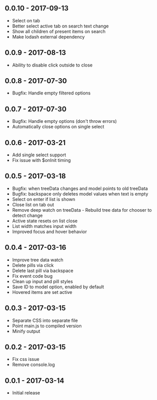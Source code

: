 ## 0.0.10 - 2017-09-13
- Select on tab
- Better select active tab on search text change
- Show all children of present items on search
- Make lodash external dependency

## 0.0.9 - 2017-08-13
- Ability to disable click outside to close

## 0.0.8 - 2017-07-30
- Bugfix: Handle empty filtered options

## 0.0.7 - 2017-07-30
- Bugfix: Handle empty options (don't throw errors)
- Automatically close options on single select

## 0.0.6 - 2017-03-21
- Add single select support
- Fix issue with $onInit timing

## 0.0.5 - 2017-03-18
- Bugfix: when treeData changes and model points to old treeData
- Bugfix: backspace only deletes model values when text is empty
- Select on enter if list is shown
- Close list on tab out
- Remove deep watch on treeData - Rebuild tree data for chooser to detect change
- Active state resets on list close
- List width matches input width
- Improved focus and hover behavior

## 0.0.4 - 2017-03-16
- Improve tree data watch
- Delete pills via click
- Delete last pill via backspace
- Fix event code bug
- Clean up input and pill styles
- Save ID to model option, enabled by default
- Hovered items are set active

## 0.0.3 - 2017-03-15
- Separate CSS into separate file
- Point main.js to compiled version
- Minify output

## 0.0.2 - 2017-03-15
- Fix css issue
- Remove console.log

## 0.0.1 - 2017-03-14
- Initial release
